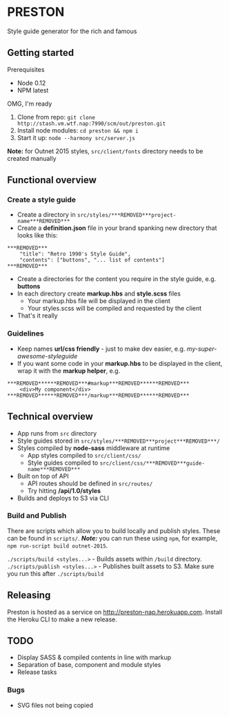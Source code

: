 # PRESTON
Style guide generator for the rich and famous


## Getting started

Prerequisites

- Node 0.12
- NPM latest

OMG, I'm ready

1. Clone from repo: `git clone http://stash.vm.wtf.nap:7990/scm/out/preston.git`
2. Install node modules: `cd preston && npm i`
3. Start it up: `node --harmony src/server.js`

**Note:** for Outnet 2015 styles, `src/client/fonts` directory needs to be created manually

## Functional overview
### Create a style guide
- Create a directory in `src/styles/***REMOVED***project-name***REMOVED***`
- Create a **definition.json** file in your brand spanking new directory that looks like this:

```
***REMOVED***
	"title": "Retro 1990's Style Guide",
	"contents": ["buttons", "... list of contents"]
***REMOVED***
```
- Create a directories for the content you require in the style guide, e.g. **buttons**
- In each directory create **markup.hbs** and **style.scss** files
	- Your markup.hbs file will be displayed in the client
	- Your styles.scss will be compiled and requested by the client
- That's it really

### Guidelines
- Keep names **url/css friendly** - just to make dev easier, e.g. *my-super-awesome-styleguide*
- If you want some code in your **markup.hbs** to be displayed in the client, wrap it with the **markup helper**, e.g.

```
***REMOVED******REMOVED***#markup***REMOVED******REMOVED***
    <div>My component</div>
***REMOVED******REMOVED***/markup***REMOVED******REMOVED***
```

## Technical overview
- App runs from `src` directory
- Style guides stored in `src/styles/***REMOVED***project***REMOVED***/`
- Styles compiled by **node-sass** middleware at runtime
	- App styles compiled to `src/client/css/`
	- Style guides compiled to `src/client/css/***REMOVED***guide-name***REMOVED***`
- Built on top of API
	- API routes should be defined in `src/routes/`
	- Try hitting **/api/1.0/styles**
- Builds and deploys to S3 via CLI

### Build and Publish

There are scripts which allow you to build locally and publish styles. These can be found in `scripts/`.
***Note:*** you can run these using `npm`, for example, `npm run-script build outnet-2015`.

`./scripts/build <styles...>` - Builds assets within `/build` directory.
`./scripts/publish <styles...>` - Publishes built assets to S3. Make sure you run this after `./scripts/build`

## Releasing

Preston is hosted as a service on http://preston-nap.herokuapp.com.
Install the Heroku CLI to make a new release.

## TODO
- Display SASS & compiled contents in line with markup
- Separation of base, component and module styles
- Release tasks
### Bugs
- SVG files not being copied
